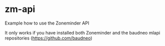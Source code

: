 # zm-api

Example how to use the Zoneminder API

It only works if you have installed both Zoneminder and the baudneo mlapi repositories (https://github.com/baudneo)